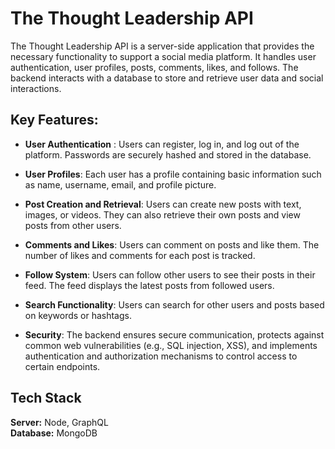 # The Thought Leadership API
The Thought Leadership API is a server-side application that provides the necessary functionality to support a social media platform. It handles user authentication, user profiles, posts, comments, likes, and follows. The backend interacts with a database to store and retrieve user data and social interactions.

## Key Features:

- **User Authentication** : Users can register, log in, and log out of the platform. Passwords are securely hashed and stored in the database.

- **User Profiles**: Each user has a profile containing basic information such as name, username, email, and profile picture.

- **Post Creation and Retrieval**: Users can create new posts with text, images, or videos. They can also retrieve their own posts and view posts from other users.

- **Comments and Likes**: Users can comment on posts and like them. The number of likes and comments for each post is tracked.

- **Follow System**: Users can follow other users to see their posts in their feed. The feed displays the latest posts from followed users.

- **Search Functionality**: Users can search for other users and posts based on keywords or hashtags.

- **Security**: The backend ensures secure communication, protects against common web vulnerabilities (e.g., SQL injection, XSS), and implements authentication and authorization mechanisms to control access to certain endpoints.
## Tech Stack

**Server:** Node, GraphQL  
**Database:** MongoDB

